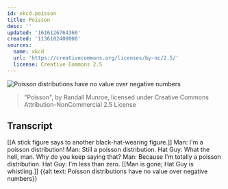 ```yaml
---
id: xkcd.poisson
title: Poisson
desc: ''
updated: '1616126764360'
created: '1136102400000'
sources:
  name: xkcd
  url: 'https://creativecommons.org/licenses/by-nc/2.5/'
  license: Creative Commons 2.5
---
```

![Poisson distributions have no value over negative numbers](https://imgs.xkcd.com/comics/poisson.jpg)
> "Poisson", by Randall Munroe, licensed under Creative Commons Attribution-NonCommercial 2.5 License

## Transcript
[[A stick figure says to another black-hat-wearing figure.]]
Man: I'm a poisson distribution!
Man: Still a poisson distribution.
Hat Guy: What the hell, man.  Why do you keep saying that?
Man: Because I'm totally a poisson distribution.
Hat Guy: I'm less than zero.
[[Man is gone; Hat Guy is whistling.]]
{{alt text: Poisson distributions have no value over negative numbers}}
